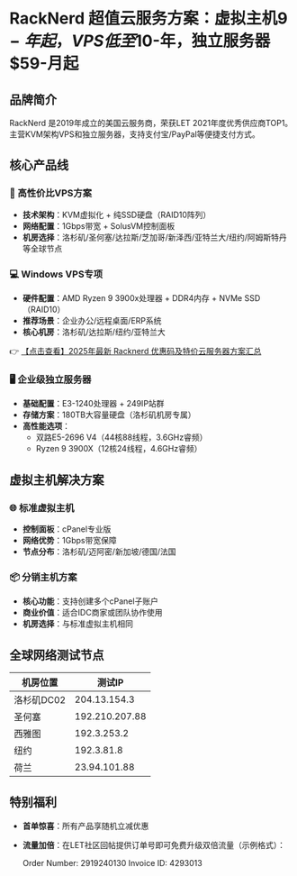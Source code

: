 # RackNerd 超值云服务方案：虚拟主机$9-年起，VPS低至$10-年，独立服务器$59-月起

## 品牌简介
RackNerd 是2019年成立的美国云服务商，荣获LET 2021年度优秀供应商TOP1。主营KVM架构VPS和独立服务器，支持支付宝/PayPal等便捷支付方式。

## 核心产品线

### 🚀 高性价比VPS方案
- **技术架构**：KVM虚拟化 + 纯SSD硬盘（RAID10阵列）
- **网络配置**：1Gbps带宽 + SolusVM控制面板
- **机房选择**：洛杉矶/圣何塞/达拉斯/芝加哥/新泽西/亚特兰大/纽约/阿姆斯特丹等全球节点

### 💻 Windows VPS专项
- **硬件配置**：AMD Ryzen 9 3900x处理器 + DDR4内存 + NVMe SSD（RAID10）
- **推荐场景**：企业办公/远程桌面/ERP系统
- **核心机房**：洛杉矶/达拉斯/纽约/亚特兰大

👉 [【点击查看】2025年最新 Racknerd 优惠码及特价云服务器方案汇总](https://bit.ly/Rack_Nerd)

### 🖥️ 企业级独立服务器
- **基础配置**：E3-1240处理器 + 249IP站群
- **存储方案**：180TB大容量硬盘（洛杉矶机房专属）
- **高性能选项**：
  - 双路E5-2696 V4（44核88线程，3.6GHz睿频）
  - Ryzen 9 3900X（12核24线程，4.6GHz睿频）

## 虚拟主机解决方案

### 🌐 标准虚拟主机
- **控制面板**：cPanel专业版
- **网络优势**：1Gbps带宽保障
- **节点分布**：洛杉矶/迈阿密/新加坡/德国/法国

### 📦 分销主机方案
- **核心功能**：支持创建多个cPanel子账户
- **商业价值**：适合IDC商家或团队协作使用
- **机房选择**：与标准虚拟主机相同

## 全球网络测试节点
| 机房位置   | 测试IP         |
|------------|----------------|
| 洛杉矶DC02 | 204.13.154.3   |
| 圣何塞     | 192.210.207.88 |
| 西雅图     | 192.3.253.2    |
| 纽约       | 192.3.81.8     |
| 荷兰       | 23.94.101.88   |

## 特别福利
- **首单惊喜**：所有产品享随机立减优惠
- **流量加倍**：在LET社区回帖提供订单号即可免费升级双倍流量（示例格式）：
  
  Order Number: 2919240130
  Invoice ID: 4293013